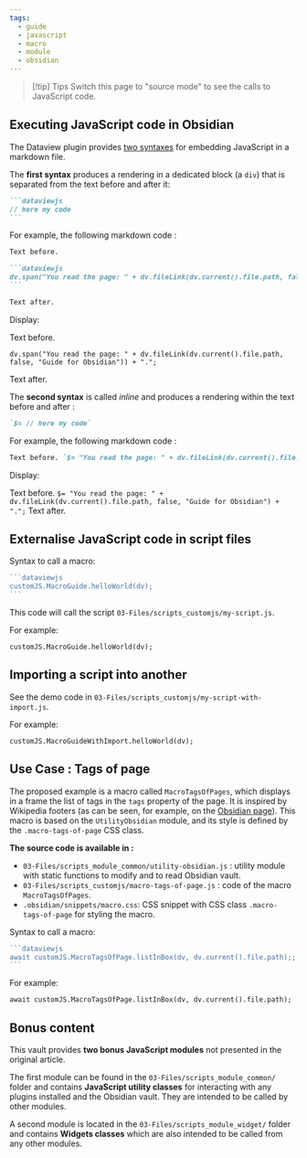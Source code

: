 ```yaml
---
tags:
  - guide
  - javascript
  - macro
  - module
  - obsidian
---
```


> [!tip] Tips
> Switch this page to "source mode" to see the calls to JavaScript code.

## Executing JavaScript code in Obsidian

The Dataview plugin provides [two syntaxes](https://blacksmithgu.github.io/obsidian-dataview/queries/dql-js-inline/#dataview-js) for embedding JavaScript in a markdown file.

The **first syntax** produces a rendering in a dedicated block (a `div`) that is separated from the text before and after it:

````markdown
```dataviewjs
// here my code
```
````

For example, the following markdown code :

````markdown
Text before.

```dataviewjs
dv.span("You read the page: " + dv.fileLink(dv.current().file.path, false, "Guide for Obsidian")) + ".";
```

Text after.
````

Display:

Text before.

```dataviewjs
dv.span("You read the page: " + dv.fileLink(dv.current().file.path, false, "Guide for Obsidian")) + ".";
```

Text after.

The **second syntax** is called *inline* and produces a rendering within the text before and after :

```markdown
`$= // here my code`
```

For example, the following markdown code :

````markdown
Text before. `$= "You read the page: " + dv.fileLink(dv.current().file.path, false, "Guide for Obsidian") + ".";` Text after.
````

Display:

Text before. `$= "You read the page: " + dv.fileLink(dv.current().file.path, false, "Guide for Obsidian") + ".";` Text after.

## Externalise JavaScript code in script files

Syntax to call a macro:

````js
```dataviewjs
customJS.MacroGuide.helloWorld(dv);
```
````

This code will call the script `03-Files/scripts_customjs/my-script.js`.

For example:

```dataviewjs
customJS.MacroGuide.helloWorld(dv);
```

## Importing a script into another

See the demo code in `03-Files/scripts_customjs/my-script-with-import.js`.

For example:

```dataviewjs
customJS.MacroGuideWithImport.helloWorld(dv);
```

## Use Case : Tags of page

The proposed example is a macro called `MacroTagsOfPages`, which displays in a frame the list of tags in the `tags` property of the page. It is inspired by Wikipedia footers (as can be seen, for example, on the [Obsidian page](<https://en.wikipedia.org/wiki/Obsidian_(software)>)). This macro is based on the `UtilityObsidian` module, and its style is defined by the `.macro-tags-of-page` CSS class.

**The source code is available in :**

- `03-Files/scripts_module_common/utility-obsidian.js` : utility module with static functions to modify and to read Obsidian vault.
- `03-Files/scripts_customjs/macro-tags-of-page.js` : code of the macro `MacroTagsOfPages`.
- `.obsidian/snippets/macro.css`: CSS snippet with CSS class `.macro-tags-of-page` for styling the macro.

Syntax to call a macro:

````js
```dataviewjs
await customJS.MacroTagsOfPage.listInBox(dv, dv.current().file.path);;
```
````

For example:

```dataviewjs
await customJS.MacroTagsOfPage.listInBox(dv, dv.current().file.path);
```

## Bonus content

This vault provides **two bonus JavaScript modules** not presented in the original article.

The first module can be found in the `03-Files/scripts_module_common/` folder and contains **JavaScript utility classes** for interacting with any plugins installed and the Obsidian vault. They are intended to be called by other modules.

A second module is located in the `03-Files/scripts_module_widget/` folder and contains **Widgets classes** which are also intended to be called from any other modules.
